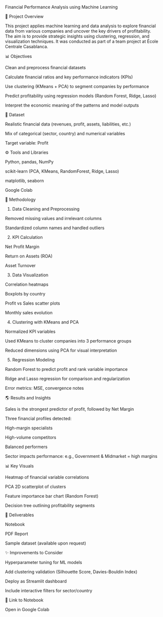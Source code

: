 Financial Performance Analysis using Machine Learning

📄 Project Overview

This project applies machine learning and data analysis to explore financial data from various companies and uncover the key drivers of profitability. The aim is to provide strategic insights using clustering, regression, and visualization techniques. It was conducted as part of a team project at École Centrale Casablanca.

📊 Objectives

Clean and preprocess financial datasets

Calculate financial ratios and key performance indicators (KPIs)

Use clustering (KMeans + PCA) to segment companies by performance

Predict profitability using regression models (Random Forest, Ridge, Lasso)

Interpret the economic meaning of the patterns and model outputs

📂 Dataset

Realistic financial data (revenues, profit, assets, liabilities, etc.)

Mix of categorical (sector, country) and numerical variables

Target variable: Profit

⚙️ Tools and Libraries

Python, pandas, NumPy

scikit-learn (PCA, KMeans, RandomForest, Ridge, Lasso)

matplotlib, seaborn

Google Colab

📝 Methodology

1. Data Cleaning and Preprocessing

Removed missing values and irrelevant columns

Standardized column names and handled outliers

2. KPI Calculation

Net Profit Margin

Return on Assets (ROA)

Asset Turnover

3. Data Visualization

Correlation heatmaps

Boxplots by country

Profit vs Sales scatter plots

Monthly sales evolution

4. Clustering with KMeans and PCA

Normalized KPI variables

Used KMeans to cluster companies into 3 performance groups

Reduced dimensions using PCA for visual interpretation

5. Regression Modeling

Random Forest to predict profit and rank variable importance

Ridge and Lasso regression for comparison and regularization

Error metrics: MSE, convergence notes

🌎 Results and Insights

Sales is the strongest predictor of profit, followed by Net Margin

Three financial profiles detected:

High-margin specialists

High-volume competitors

Balanced performers

Sector impacts performance: e.g., Government & Midmarket = high margins

📊 Key Visuals

Heatmap of financial variable correlations

PCA 2D scatterplot of clusters

Feature importance bar chart (Random Forest)

Decision tree outlining profitability segments

📗 Deliverables

Notebook

PDF Report

Sample dataset (available upon request)

✨ Improvements to Consider

Hyperparameter tuning for ML models

Add clustering validation (Silhouette Score, Davies-Bouldin Index)

Deploy as Streamlit dashboard

Include interactive filters for sector/country

🔗 Link to Notebook

Open in Google Colab

